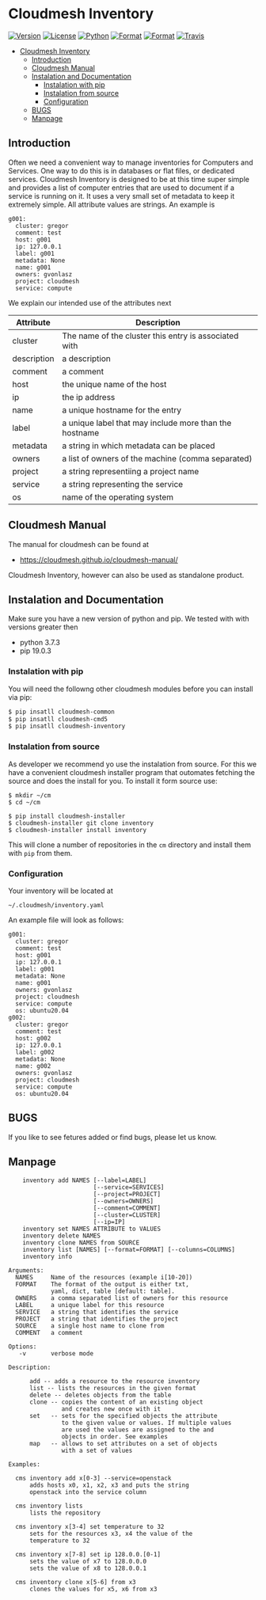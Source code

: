 # Cloudmesh Inventory

[![Version](https://img.shields.io/pypi/v/cloudmesh-inventory.svg)](https://pypi.python.org/pypi/cloudmesh-inventory)
[![License](https://img.shields.io/badge/License-Apache%202.0-blue.svg)](https://github.com/cloudmesh/cloudmesh-inventory/blob/main/LICENSE)
[![Python](https://img.shields.io/pypi/pyversions/cloudmesh-inventory.svg)](https://pypi.python.org/pypi/cloudmesh-inventory)
[![Format](https://img.shields.io/pypi/format/cloudmesh-inventory.svg)](https://pypi.python.org/pypi/cloudmesh-inventory)
[![Format](https://img.shields.io/pypi/status/cloudmesh-inventory.svg)](https://pypi.python.org/pypi/cloudmesh-inventory)
[![Travis](https://travis-ci.com/cloudmesh/cloudmesh-inventory.svg?branch=main)](https://travis-ci.com/cloudmesh/cloudmesh-inventory)


<!--TOC-->

- [Cloudmesh Inventory](#cloudmesh-inventory)
  - [Introduction](#introduction)
  - [Cloudmesh Manual](#cloudmesh-manual)
  - [Instalation and Documentation](#instalation-and-documentation)
    - [Instalation with pip](#instalation-with-pip)
    - [Instalation from source](#instalation-from-source)
    - [Configuration](#configuration)
  - [BUGS](#bugs)
  - [Manpage](#manpage)

<!--TOC-->

## Introduction

Often we need a convenient way to manage inventories for Computers and Services. One way to do this is in databases or flat files, or dedicated services. Cloudmesh Inventory is designed to be at this time super simple and provides a list of computer entries that are used to document if a service is running on it. It uses a very small set of metadata to keep it extremely simple. All attribute values are strings. An example is 

    g001:
      cluster: gregor
      comment: test
      host: g001
      ip: 127.0.0.1
      label: g001
      metadata: None
      name: g001
      owners: gvonlasz
      project: cloudmesh
      service: compute

We explain our intended use of the attributes next 

| Attribute | Description |
| --- | ---| 
| cluster | The name of the cluster this entry is associated with | 
| description | a description | 
| comment | a comment | 
| host | the unique name of the host | 
| ip | the ip address |
| name | a unique hostname for the entry |
| label | a unique label that may include more than the hostname |
| metadata | a string in which metadata can be placed |
| owners | a list of owners of the machine (comma separated) |
| project | a string representiing a project name |
| service | a string representing the service |
| os | name of the operating system |


## Cloudmesh Manual

The manual for cloudmesh can be found at 

* https://cloudmesh.github.io/cloudmesh-manual/

Cloudmesh Inventory, however can also be used as standalone product.

## Instalation and Documentation

Make sure you have a new version of python and pip. We tested with with versions greater then

* python 3.7.3
* pip 19.0.3

### Instalation with pip

You will need the followng other cloudmesh modules before you can
install via pip:

```bash
$ pip insatll cloudmesh-common
$ pip insatll cloudmesh-cmd5
$ pip insatll cloudmesh-inventory
```

### Instalation from source

As developer we recommend yo use the instalation from source. For this we have a convenient cloudmesh installer program that outomates fetching the source and does the install for you.
To install it form source use:


    $ mkdir ~/cm
    $ cd ~/cm
    
    $ pip install cloudmesh-installer    
    $ cloudmesh-installer git clone inventory
    $ cloudmesh-installer install inventory
    
This will clone a number of repositories in the `cm` directory and
install them with  `pip` from them.

### Configuration

Your inventory will be located at

    ~/.cloudmesh/inventory.yaml

An example file will look as follows:

    g001:
      cluster: gregor
      comment: test
      host: g001
      ip: 127.0.0.1
      label: g001
      metadata: None
      name: g001
      owners: gvonlasz
      project: cloudmesh
      service: compute
      os: ubuntu20.04
    g002:
      cluster: gregor
      comment: test
      host: g002
      ip: 127.0.0.1
      label: g002
      metadata: None
      name: g002
      owners: gvonlasz
      project: cloudmesh
      service: compute
      os: ubuntu20.04

## BUGS

If you like to see fetures added or find bugs, please let us know.

## Manpage

<!--MANUAL-->
```
    inventory add NAMES [--label=LABEL]
                        [--service=SERVICES]
                        [--project=PROJECT]
                        [--owners=OWNERS]
                        [--comment=COMMENT]
                        [--cluster=CLUSTER]
                        [--ip=IP]
    inventory set NAMES ATTRIBUTE to VALUES
    inventory delete NAMES
    inventory clone NAMES from SOURCE
    inventory list [NAMES] [--format=FORMAT] [--columns=COLUMNS]
    inventory info

Arguments:
  NAMES     Name of the resources (example i[10-20])
  FORMAT    The format of the output is either txt,
            yaml, dict, table [default: table].
  OWNERS    a comma separated list of owners for this resource
  LABEL     a unique label for this resource
  SERVICE   a string that identifies the service
  PROJECT   a string that identifies the project
  SOURCE    a single host name to clone from
  COMMENT   a comment

Options:
   -v       verbose mode

Description:

      add -- adds a resource to the resource inventory
      list -- lists the resources in the given format
      delete -- deletes objects from the table
      clone -- copies the content of an existing object
               and creates new once with it
      set   -- sets for the specified objects the attribute
               to the given value or values. If multiple values
               are used the values are assigned to the and
               objects in order. See examples
      map   -- allows to set attributes on a set of objects
               with a set of values

Examples:

  cms inventory add x[0-3] --service=openstack
      adds hosts x0, x1, x2, x3 and puts the string
      openstack into the service column

  cms inventory lists
      lists the repository

  cms inventory x[3-4] set temperature to 32
      sets for the resources x3, x4 the value of the
      temperature to 32

  cms inventory x[7-8] set ip 128.0.0.[0-1]
      sets the value of x7 to 128.0.0.0
      sets the value of x8 to 128.0.0.1

  cms inventory clone x[5-6] from x3
      clones the values for x5, x6 from x3

```
<!--MANUAL-->

